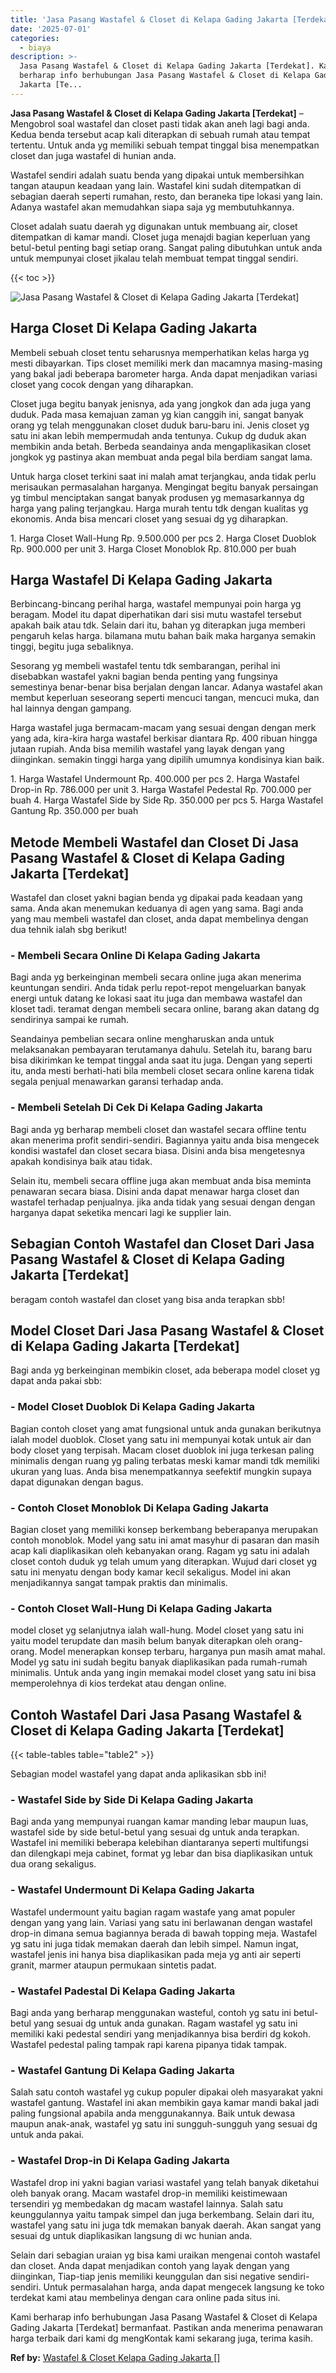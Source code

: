```yaml
---
title: 'Jasa Pasang Wastafel & Closet di Kelapa Gading Jakarta [Terdekat]'
date: '2025-07-01'
categories:
  - biaya
description: >-
  Jasa Pasang Wastafel & Closet di Kelapa Gading Jakarta [Terdekat]. Kami
  berharap info berhubungan Jasa Pasang Wastafel & Closet di Kelapa Gading
  Jakarta [Te...
---
```


**Jasa Pasang Wastafel & Closet di Kelapa Gading Jakarta \[Terdekat\]** – Mengobrol soal wastafel dan closet pasti tidak akan aneh lagi bagi anda. Kedua benda tersebut acap kali diterapkan di sebuah rumah atau tempat tertentu. Untuk anda yg memiliki sebuah tempat tinggal bisa menempatkan closet dan juga wastafel di hunian anda.

Wastafel sendiri adalah suatu benda yang dipakai untuk membersihkan tangan ataupun keadaan yang lain. Wastafel kini sudah ditempatkan di sebagian daerah seperti rumahan, resto, dan beraneka tipe lokasi yang lain. Adanya wastafel akan memudahkan siapa saja yg membutuhkannya.

Closet adalah suatu daerah yg digunakan untuk membuang air, closet ditempatkan di kamar mandi. Closet juga menajdi bagian keperluan yang betul-betul penting bagi setiap orang. Sangat paling dibutuhkan untuk anda untuk mempunyai closet jikalau telah membuat tempat tinggal sendiri.

{{< toc >}}

![Jasa Pasang Wastafel & Closet di Kelapa Gading Jakarta [Terdekat]](/images/wastafel-closet-murah63.png)

## Harga Closet Di Kelapa Gading Jakarta

Membeli sebuah closet tentu seharusnya memperhatikan kelas harga yg mesti dibayarkan. Tips closet memiliki merk dan macamnya masing-masing yang bakal jadi beberapa barometer harga. Anda dapat menjadikan variasi closet yang cocok dengan yang diharapkan.

Closet juga begitu banyak jenisnya, ada yang jongkok dan ada juga yang duduk. Pada masa kemajuan zaman yg kian canggih ini, sangat banyak orang yg telah menggunakan closet duduk baru-baru ini. Jenis closet yg satu ini akan lebih mempermudah anda tentunya. Cukup dg duduk akan membikin anda betah. Berbeda seandainya anda mengaplikasikan closet jongkok yg pastinya akan membuat anda pegal bila berdiam sangat lama.

Untuk harga closet terkini saat ini malah amat terjangkau, anda tidak perlu merisaukan permasalahan harganya. Mengingat begitu banyak persaingan yg timbul menciptakan sangat banyak produsen yg memasarkannya dg harga yang paling terjangkau. Harga murah tentu tdk dengan kualitas yg ekonomis. Anda bisa mencari closet yang sesuai dg yg diharapkan.

1\. Harga Closet Wall-Hung Rp. 9.500.000 per pcs 2. Harga Closet Duoblok Rp. 900.000 per unit 3. Harga Closet Monoblok Rp. 810.000 per buah

## Harga Wastafel Di Kelapa Gading Jakarta

Berbincang-bincang perihal harga, wastafel mempunyai poin harga yg beragam. Model itu dapat diperhatikan dari sisi mutu wastafel tersebut apakah baik atau tdk. Selain dari itu, bahan yg diterapkan juga memberi pengaruh kelas harga. bilamana mutu bahan baik maka harganya semakin tinggi, begitu juga sebaliknya.

Sesorang yg membeli wastafel tentu tdk sembarangan, perihal ini disebabkan wastafel yakni bagian benda penting yang fungsinya semestinya benar-benar bisa berjalan dengan lancar. Adanya wastafel akan membut keperluan seseorang seperti mencuci tangan, mencuci muka, dan hal lainnya dengan gampang.

Harga wastafel juga bermacam-macam yang sesuai dengan dengan merk yang ada, kira-kira harga wastafel berkisar diantara Rp. 400 ribuan hingga jutaan rupiah. Anda bisa memilih wastafel yang layak dengan yang diinginkan. semakin tinggi harga yang dipilih umumnya kondisinya kian baik.

1\. Harga Wastafel Undermount Rp. 400.000 per pcs 2. Harga Wastafel Drop-in Rp. 786.000 per unit 3. Harga Wastafel Pedestal Rp. 700.000 per buah 4. Harga Wastafel Side by Side Rp. 350.000 per pcs 5. Harga Wastafel Gantung Rp. 350.000 per buah

## Metode Membeli Wastafel dan Closet Di Jasa Pasang Wastafel & Closet di Kelapa Gading Jakarta \[Terdekat\]

Wastafel dan closet yakni bagian benda yg dipakai pada keadaan yang sama. Anda akan menemukan keduanya di agen yang sama. Bagi anda yang mau membeli wastafel dan closet, anda dapat membelinya dengan dua tehnik ialah sbg berikut!

### \- Membeli Secara Online Di Kelapa Gading Jakarta

Bagi anda yg berkeinginan membeli secara online juga akan menerima keuntungan sendiri. Anda tidak perlu repot-repot mengeluarkan banyak energi untuk datang ke lokasi saat itu juga dan membawa wastafel dan kloset tadi. teramat dengan membeli secara online, barang akan datang dg sendirinya sampai ke rumah.

Seandainya pembelian secara online mengharuskan anda untuk melaksanakan pembayaran terutamanya dahulu. Setelah itu, barang baru bisa dikirimkan ke tempat tinggal anda saat itu juga. Dengan yang seperti itu, anda mesti berhati-hati bila membeli closet secara online karena tidak segala penjual menawarkan garansi terhadap anda.

### \- Membeli Setelah Di Cek Di Kelapa Gading Jakarta

Bagi anda yg berharap membeli closet dan wastafel secara offline tentu akan menerima profit sendiri-sendiri. Bagiannya yaitu anda bisa mengecek kondisi wastafel dan closet secara biasa. Disini anda bisa mengetesnya apakah kondisinya baik atau tidak.

Selain itu, membeli secara offline juga akan membuat anda bisa meminta penawaran secara biasa. Disini anda dapat menawar harga closet dan wastafel terhadap penjualnya. jika anda tidak yang sesuai dengan dengan harganya dapat seketika mencari lagi ke supplier lain.

## Sebagian Contoh Wastafel dan Closet Dari Jasa Pasang Wastafel & Closet di Kelapa Gading Jakarta \[Terdekat\]

beragam contoh wastafel dan closet yang bisa anda terapkan sbb!

## Model Closet Dari Jasa Pasang Wastafel & Closet di Kelapa Gading Jakarta \[Terdekat\]

Bagi anda yg berkeinginan membikin closet, ada beberapa model closet yg dapat anda pakai sbb:

### \- Model Closet Duoblok Di Kelapa Gading Jakarta

Bagian contoh closet yang amat fungsional untuk anda gunakan berikutnya ialah model duoblok. Closet yang satu ini mempunyai kotak untuk air dan body closet yang terpisah. Macam closet duoblok ini juga terkesan paling minimalis dengan ruang yg paling terbatas meski kamar mandi tdk memiliki ukuran yang luas. Anda bisa menempatkannya seefektif mungkin supaya dapat digunakan dengan bagus.

### \- Contoh Closet Monoblok Di Kelapa Gading Jakarta

Bagian closet yang memiliki konsep berkembang beberapanya merupakan contoh monoblok. Model yang satu ini amat masyhur di pasaran dan masih acap kali diaplikasikan oleh kebanyakan orang. Ragam yg satu ini adalah closet contoh duduk yg telah umum yang diterapkan. Wujud dari closet yg satu ini menyatu dengan body kamar kecil sekaligus. Model ini akan menjadikannya sangat tampak praktis dan minimalis.

### \- Contoh Closet Wall-Hung Di Kelapa Gading Jakarta

model closet yg selanjutnya ialah wall-hung. Model closet yang satu ini yaitu model terupdate dan masih belum banyak diterapkan oleh orang-orang. Model menerapkan konsep terbaru, harganya pun masih amat mahal. Model yg satu ini sudah begitu banyak diaplikasikan pada rumah-rumah minimalis. Untuk anda yang ingin memakai model closet yang satu ini bisa memperolehnya di kios terdekat atau dengan online.

## Contoh Wastafel Dari Jasa Pasang Wastafel & Closet di Kelapa Gading Jakarta \[Terdekat\]

{{< table-tables table="table2" >}}

Sebagian model wastafel yang dapat anda aplikasikan sbb ini!

### \- Wastafel Side by Side Di Kelapa Gading Jakarta

Bagi anda yang mempunyai ruangan kamar manding lebar maupun luas, wastafel side by side betul-betul yang sesuai dg untuk anda terapkan. Wastafel ini memiliki beberapa kelebihan diantaranya seperti multifungsi dan dilengkapi meja cabinet, format yg lebar dan bisa diaplikasikan untuk dua orang sekaligus.

### \- Wastafel Undermount Di Kelapa Gading Jakarta

Wastafel undermount yaitu bagian ragam wastafe yang amat populer dengan yang yang lain. Variasi yang satu ini berlawanan dengan wastafel drop-in dimana semua bagiannya berada di bawah topping meja. Wastafel yg satu ini juga tidak memakan daerah dan lebih simpel. Namun ingat, wastafel jenis ini hanya bisa diaplikasikan pada meja yg anti air seperti granit, marmer ataupun permukaan sintetis padat.

### \- Wastafel Padestal Di Kelapa Gading Jakarta

Bagi anda yang berharap menggunakan wasteful, contoh yg satu ini betul-betul yang sesuai dg untuk anda gunakan. Ragam wastafel yg satu ini memiliki kaki pedestal sendiri yang menjadikannya bisa berdiri dg kokoh. Wastafel pedestal paling tampak rapi karena pipanya tidak tampak.

### \- Wastafel Gantung Di Kelapa Gading Jakarta

Salah satu contoh wastafel yg cukup populer dipakai oleh masyarakat yakni wastafel gantung. Wastafel ini akan membikin gaya kamar mandi bakal jadi paling fungsional apabila anda menggunakannya. Baik untuk dewasa maupun anak-anak, wastafel yg satu ini sungguh-sungguh yang sesuai dg untuk anda pakai.

### \- Wastafel Drop-in Di Kelapa Gading Jakarta

Wastafel drop ini yakni bagian variasi wastafel yang telah banyak diketahui oleh banyak orang. Macam wastafel drop-in memiliki keistimewaan tersendiri yg membedakan dg macam wastafel lainnya. Salah satu keunggulannya yaitu tampak simpel dan juga berkembang. Selain dari itu, wastafel yang satu ini juga tdk memakan banyak daerah. Akan sangat yang sesuai dg untuk diaplikasikan langsung di wc hunian anda.

Selain dari sebagian uraian yg bisa kami uraikan mengenai contoh wastafel dan closet. Anda dapat menjadikan contoh yang layak dengan yang diinginkan, Tiap-tiap jenis memiliki keunggulan dan sisi negative sendiri-sendiri. Untuk permasalahan harga, anda dapat mengecek langsung ke toko terdekat kami atau membelinya dengan cara online pada situs ini.

Kami berharap info berhubungan Jasa Pasang Wastafel & Closet di Kelapa Gading Jakarta \[Terdekat\] bermanfaat. Pastikan anda menerima penawaran harga terbaik dari kami dg mengKontak kami sekarang juga, terima kasih.

**Ref by:** [Wastafel & Closet Kelapa Gading Jakarta []](https://id.wikipedia.org/wiki/Wastafel)
